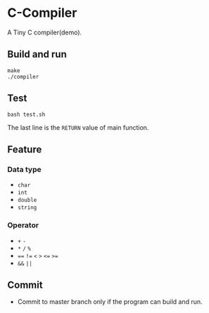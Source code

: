 # C-Compiler

A Tiny C compiler(demo).

## Build and run

```
make
./compiler
```

## Test

```
bash test.sh
```
The last line is the `RETURN` value of main function.

## Feature

### Data type

- `char`
- `int`
- `double`
- `string`

### Operator

- `+` `-`
- `*` `/` `%`
- `==` `!=` `<` `>` `<=` `>=`
- `&&` `||`

## Commit

- Commit to master branch only if the program can build and run.
